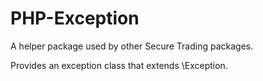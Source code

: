 # PHP-Exception

A helper package used by other Secure Trading packages.

Provides an exception class that extends \Exception.

